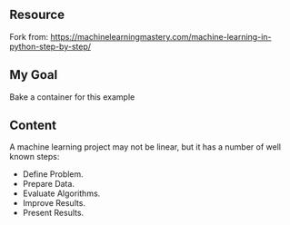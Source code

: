 ## Resource
Fork from: https://machinelearningmastery.com/machine-learning-in-python-step-by-step/ 

## My Goal
Bake a container for this example  

## Content
A machine learning project may not be linear, but it has a number of well known steps:  

- Define Problem.
- Prepare Data.
- Evaluate Algorithms.
- Improve Results.
- Present Results.
